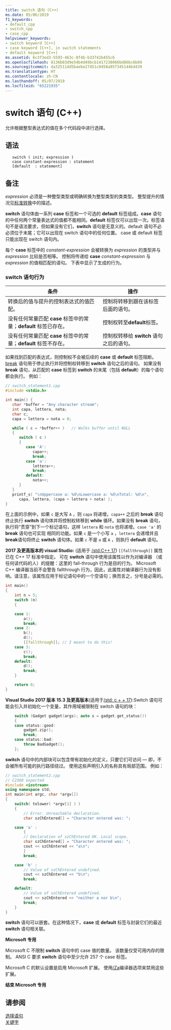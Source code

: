 ```yaml
---
title: switch 语句 (C++)
ms.date: 05/06/2019
f1_keywords:
- default_cpp
- switch_cpp
- case_cpp
helpviewer_keywords:
- switch keyword [C++]
- case keyword [C++], in switch statements
- default keyword [C++]
ms.assetid: 6c3f3ed3-5593-463c-8f4b-b33742b455c6
ms.openlocfilehash: 8136b03d9e54b4d49bcb1417238066bd86bc6b89
ms.sourcegitcommit: da32511dd5baebe27451c0458a95f345144bd439
ms.translationtype: HT
ms.contentlocale: zh-CN
ms.lasthandoff: 05/07/2019
ms.locfileid: "65221935"
---
```

# <a name="switch-statement-c"></a>switch 语句 (C++)

允许根据整型表达式的值在多个代码段中进行选择。

## <a name="syntax"></a>语法

```
   switch ( init; expression )
   case constant-expression : statement
   [default  : statement]
```

## <a name="remarks"></a>备注

*expression* 必须是一种整型类型或明确转换为整型类型的类类型。 整型提升的情况见[标准转换](standard-conversions.md)中的描述。

**switch** 语句体由一系列 **case** 标签和一个可选的 **default** 标签组成。**case** 语句的中任何两个常量表达式的值都不能相同。**default** 标签仅可以出现一次。标签语句不是语法要求，但如果没有它们，**switch** 语句是无意义的。default 语句不必必须位于末尾；它可以出现在 switch 语句中的任何位置。 case 或 default 标签只能出现在 switch 语句内。

每个 **case** 标签中的 *constant-expression* 会被转换为 *expression* 的类型并与 *expression* 比较是否相等。 控制将传递给 **case** *constant-expression* 与 *expression* 的值相匹配的语句。 下表中显示了生成的行为。

### <a name="switch-statement-behavior"></a>switch 语句行为

|条件|操作|
|---------------|------------|
|转换后的值与提升的控制表达式的值匹配。|控制将转移到跟在该标签后面的语句。|
|没有任何常量匹配 **case** 标签中的常量；**default** 标签已存在。|控制权转至**default**标签。|
|没有任何常量匹配 **case** 标签中的常量；**default** 标签不存在。|控制权转移给 **switch** 语句之后的语句。|

如果找到匹配的表达式，则控制权不会被后续的 **case** 或 **default** 标签阻断。 [break](../cpp/break-statement-cpp.md) 语句用于停止执行并将控制权转移到 **switch** 语句之后的语句。 如果没有 **break** 语句，从匹配的 **case** 标签到 **switch** 的末尾（包括 **default**）的每个语句都会执行。 例如：

```cpp
// switch_statement1.cpp
#include <stdio.h>

int main() {
   char *buffer = "Any character stream";
   int capa, lettera, nota;
   char c;
   capa = lettera = nota = 0;

   while ( c = *buffer++ )   // Walks buffer until NULL
   {
      switch ( c )
      {
         case 'A':
            capa++;
            break;
         case 'a':
            lettera++;
            break;
         default:
            nota++;
      }
   }
   printf_s( "\nUppercase a: %d\nLowercase a: %d\nTotal: %d\n",
      capa, lettera, (capa + lettera + nota) );
}
```

在上面的示例中，如果 `c` 是大写 `A` ，则 `capa` 将递增。`capa++` 之后的 **break** 语句终止执行 **switch** 语句体并将控制权转移到 **while** 循环。如果没有 **break** 语句，执行将“贯穿”到下一个标记语句，这样 `lettera` 和 `nota` 也将递增。`case 'a'` 的 **break** 语句也可实现 相同的功能。如果 `c` 是一个小写 `a` ，`lettera` 会递增并且 **break**语句将终止 **switch** 语句体。如果 `c` 不是 `a` 或 `A` ，则执行 **default** 语句。

**2017 及更高版本的 visual Studio:** (适用于 [/std:C++ 17](../build/reference/std-specify-language-standard-version.md)) `[[fallthrough]]` 属性已在 C++ 17 标准中指定。 可在 **switch** 语句中使用该属性以作为对编译器 （或任何读代码的人）的提醒：这里的 fall-through 行为是目的行为。 Microsoft C++ 编译器当前不会警告 fallthrough 行为，因此，此属性对编译器行为没有影响。请注意，该属性应用于标记语句中的一个空语句；换而言之，分号是必需的。

```cpp
int main()
{
    int n = 5;
    switch (n)
    {

    case 1:
        a();
        break;
    case 2:
        b();
        d();
        [[fallthrough]]; // I meant to do this!
    case 3:
        c();
        break;
    default:
        d();
        break;
    }

    return 0;
}
```

**Visual Studio 2017 版本 15.3 及更高版本**(适用于[/std: c + + 17](../build/reference/std-specify-language-standard-version.md)):Switch 语句可能会引入并初始化一个变量，其作用域被限制在 switch 语句的块：

```cpp
    switch (Gadget gadget(args); auto s = gadget.get_status())
    {
    case status::good:
        gadget.zip();
        break;
    case status::bad:
        throw BadGadget();
    };
```

**switch** 语句中的内部块可以包含带有初始化的定义，只要它们可访问 — 即，不会被所有可能的执行路径绕过。 使用这些声明引入的名称具有局部范围。 例如：

```cpp
// switch_statement2.cpp
// C2360 expected
#include <iostream>
using namespace std;
int main(int argc, char *argv[])
{
    switch( tolower( *argv[1] ) )
    {
        // Error. Unreachable declaration.
        char szChEntered[] = "Character entered was: ";

    case 'a' :
        {
        // Declaration of szChEntered OK. Local scope.
        char szChEntered[] = "Character entered was: ";
        cout << szChEntered << "a\n";
        }
        break;

    case 'b' :
        // Value of szChEntered undefined.
        cout << szChEntered << "b\n";
        break;

    default:
        // Value of szChEntered undefined.
        cout << szChEntered << "neither a nor b\n";
        break;
    }
}
```

**switch** 语句可以嵌套。在这种情况下，**case** 或 **default** 标签与封装它们的最近 **switch** 语句相关联。

**Microsoft 专用**

Microsoft C 不限制 **switch** 语句中的 case 值的数量。 该数量仅受可用内存的限制。 ANSI C 要求 **switch** 语句中至少允许 257 个 case 标签。

Microsoft C 的默认设置是启用 Microsoft 扩展。 使用[/Za](../build/reference/za-ze-disable-language-extensions.md)编译器选项来禁用这些扩展。

**结束 Microsoft 专用**

## <a name="see-also"></a>请参阅

[选择语句](../cpp/selection-statements-cpp.md)<br/>
[关键字](../cpp/keywords-cpp.md)

